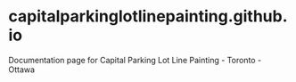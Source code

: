 # capitalparkinglotlinepainting.github.io
Documentation page for Capital Parking Lot Line Painting - Toronto - Ottawa
